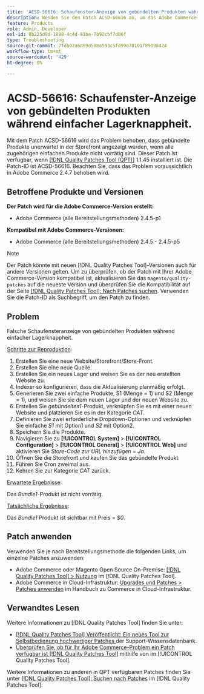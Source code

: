 ```yaml
---
title: 'ACSD-56616: Schaufenster-Anzeige von gebündelten Produkten während einfacher Lagerknappheit'
description: Wenden Sie den Patch ACSD-56616 an, um das Adobe Commerce-Problem zu beheben, bei dem gebündelte Produkte unerwartet in der Storefront angezeigt werden, wenn alle zugehörigen einfachen Produkte nicht vorrätig sind.
feature: Products
role: Admin, Developer
exl-id: 8b225d9d-1898-4c4d-81be-7b92cbf7d06f
type: Troubleshooting
source-git-commit: 7fdb02a6d89d50ea593c5fd99d78101f89198424
workflow-type: tm+mt
source-wordcount: '429'
ht-degree: 0%

---
```


# ACSD-56616: Schaufenster-Anzeige von gebündelten Produkten während einfacher Lagerknappheit.

Mit dem Patch ACSD-56616 wird das Problem behoben, dass gebündelte Produkte unerwartet in der Storefront angezeigt werden, wenn alle zugehörigen einfachen Produkte nicht vorrätig sind. Dieser Patch ist verfügbar, wenn [[!DNL Quality Patches Tool (QPT)]](https://experienceleague.adobe.com/en/docs/commerce-operations/tools/quality-patches-tool/quality-patches-tool-to-self-serve-quality-patches) 1.1.45 installiert ist. Die Patch-ID ist ACSD-56616. Beachten Sie, dass das Problem voraussichtlich in Adobe Commerce 2.4.7 behoben wird.

## Betroffene Produkte und Versionen

**Der Patch wird für die Adobe Commerce-Version erstellt:**

* Adobe Commerce (alle Bereitstellungsmethoden) 2.4.5-p1

**Kompatibel mit Adobe Commerce-Versionen:**

* Adobe Commerce (alle Bereitstellungsmethoden) 2.4.5 - 2.4.5-p5

>[!NOTE]
>
>Der Patch könnte mit neuen [!DNL Quality Patches Tool]-Versionen auch für andere Versionen gelten. Um zu überprüfen, ob der Patch mit Ihrer Adobe Commerce-Version kompatibel ist, aktualisieren Sie das `magento/quality-patches` auf die neueste Version und überprüfen Sie die Kompatibilität auf der Seite [[!DNL Quality Patches Tool]: Nach Patches suchen](https://experienceleague.adobe.com/tools/commerce-quality-patches/index.html). Verwenden Sie die Patch-ID als Suchbegriff, um den Patch zu finden.

## Problem

Falsche Schaufensteranzeige von gebündelten Produkten während einfacher Lagerknappheit.

<u>Schritte zur Reproduktion</u>:

1. Erstellen Sie eine neue Website/Storefront/Store-Front.
1. Erstellen Sie eine neue Quelle.
1. Erstellen Sie ein neues Lager und weisen Sie es der neu erstellten Website zu.
1. Indexer so konfigurieren, dass die Aktualisierung planmäßig erfolgt.
1. Generieren Sie zwei einfache Produkte, S1 (Menge = 1) und S2 (Menge = 1), und weisen Sie sie dem neuen Lager und der neuen Website zu.
1. Erstellen Sie *gebündeltes1*-Produkt, verknüpfen Sie es mit einer neuen Website und platzieren Sie es in der Kategorie *CAT*.
1. Definieren Sie zwei erforderliche Dropdown-Optionen und verknüpfen Sie einfache *S1* mit Option1 und *S2* mit Option2.
1. Speichern Sie die Produkte.
1. Navigieren Sie zu **[!UICONTROL System]** > **[!UICONTROL Configuration]** > **[!UICONTROL General]** > **[!UICONTROL Web]** und aktivieren Sie *Store-Code zur URL hinzufügen* = *Ja*.
1. Öffnen Sie die Storefront und kaufen Sie das gebündelte Produkt.
1. Führen Sie Cron zweimal aus.
1. Kehren Sie zur Kategorie *CAT* zurück.

<u>Erwartete Ergebnisse</u>:

Das *Bundle1*-Produkt ist nicht vorrätig.

<u>Tatsächliche Ergebnisse</u>:

Das *Bundle1* Produkt ist sichtbar mit Preis = *$0*.

## Patch anwenden

Verwenden Sie je nach Bereitstellungsmethode die folgenden Links, um einzelne Patches anzuwenden:

* Adobe Commerce oder Magento Open Source On-Premise: [[!DNL Quality Patches Tool] > Nutzung](/help/tools/quality-patches-tool/usage.md) im [!DNL Quality Patches Tool].
* Adobe Commerce in Cloud-Infrastruktur: [Upgrades und Patches > Patches anwenden](https://experienceleague.adobe.com/docs/commerce-cloud-service/user-guide/develop/upgrade/apply-patches.html) im Handbuch zu Commerce in Cloud-Infrastruktur.

## Verwandtes Lesen

Weitere Informationen zu [!DNL Quality Patches Tool] finden Sie unter:

* [[!DNL Quality Patches Tool] Veröffentlicht: Ein neues Tool zur Selbstbedienung hochwertiger Patches ](https://experienceleague.adobe.com/en/docs/commerce-operations/tools/quality-patches-tool/quality-patches-tool-to-self-serve-quality-patches) der Support-Wissensdatenbank.
* [Überprüfen Sie, ob für Ihr Adobe Commerce-Problem ein Patch verfügbar ist [!DNL Quality Patches Tool]](/help/tools/quality-patches-tool/patches-available-in-qpt/check-patch-for-magento-issue-with-magento-quality-patches.md) mithilfe von im [!UICONTROL Quality Patches Tool].


Weitere Informationen zu anderen in QPT verfügbaren Patches finden Sie unter [[!DNL Quality Patches Tool]: Suchen nach Patches](https://experienceleague.adobe.com/tools/commerce-quality-patches/index.html) im [!DNL Quality Patches Tool].
